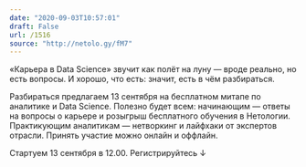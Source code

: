 ```yaml
---
date: "2020-09-03T10:57:01"
draft: False
url: /1516
source: "http://netolo.gy/fM7"
---
```


«Карьера в Data Science» звучит как полёт на луну — вроде реально, но есть вопросы. И хорошо, что есть: значит, есть в чём разбираться. 

Разбираться предлагаем 13 сентября на бесплатном митапе по аналитике и Data Science. Полезно будет всем: начинающим — ответы на вопросы о карьере и розыгрыш бесплатного обучения в Нетологии. Практикующим аналитикам — нетворкинг и лайфхаки от экспертов отрасли. Принять участие можно онлайн и оффлайн.

Стартуем 13 сентября в 12.00. Регистрируйтесь ↓
